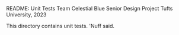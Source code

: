 README: Unit Tests
Team Celestial Blue
Senior Design Project
Tufts University, 2023

This directory contains unit tests. 'Nuff said.

